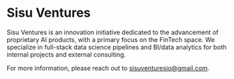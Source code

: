 # Sisu Ventures

Sisu Ventures is an innovation initiative dedicated to the advancement of proprietary AI products, with a primary focus on the FinTech space. 
We specialize in full-stack data science pipelines and BI/data analytics for both internal projects and external consulting.

For more information, please reach out to [sisuventuresio@gmail.com](mailto:sisuventuresio@gmail.com).
